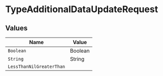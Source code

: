 # TypeAdditionalDataUpdateRequest


## Values

| Name                     | Value                    |
| ------------------------ | ------------------------ |
| `Boolean`                | Boolean                  |
| `String`                 | String                   |
| `LessThanNilGreaterThan` | <nil>                    |
